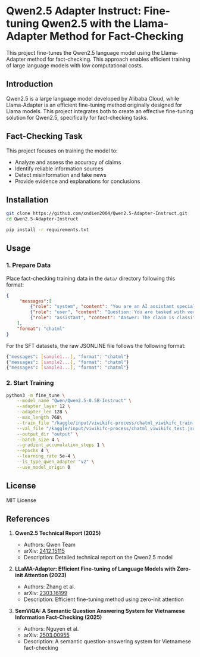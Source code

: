 # Qwen2.5 Adapter Instruct: Fine-tuning Qwen2.5 with the Llama-Adapter Method for Fact-Checking  

This project fine-tunes the Qwen2.5 language model using the Llama-Adapter method for fact-checking. This approach enables efficient training of large language models with low computational costs.  

## Introduction  

Qwen2.5 is a large language model developed by Alibaba Cloud, while Llama-Adapter is an efficient fine-tuning method originally designed for Llama models. This project integrates both to create an effective fine-tuning solution for Qwen2.5, specifically for fact-checking tasks.  

## Fact-Checking Task  

This project focuses on training the model to:  
- Analyze and assess the accuracy of claims  
- Identify reliable information sources  
- Detect misinformation and fake news  
- Provide evidence and explanations for conclusions  

## Installation  

```bash
git clone https://github.com/xndien2004/Qwen2.5-Adapter-Instruct.git  
cd Qwen2.5-Adapter-Instruct  

pip install -r requirements.txt  
```  

## Usage  

### 1. Prepare Data  

Place fact-checking training data in the `data/` directory following this format:  

```json
{
     "messages":[
         {"role": "system", "content": "You are an AI assistant specializing in verifying the accuracy of information in Vietnamese."},
         {"role": "user", "content": "Question: You are tasked with verifying the correctness of the following statement.\n We provide you with a claim and a context. Please classify the claim into one of three labels:\n - SUPPORTED: the evidence supports the claim;\n - REFUTED: the evidence contradicts the claim;\n - NEI: not enough information to decide.\n Your answer should include the classification label and the most relevant evidence sentence from the context.\n Remember, the evidence must be a full sentence, not part of a sentence or less than one sentence. Given a claim and context as follows:\n Context: {context}\n Claim: {claim}\n Answer: The claim is classified as <LABEL>. The evidence is: <EVIDENCE>"},
         {"role": "assistant", "content": "Answer: The claim is classified as {verdict}. The evidence is: {evidence}"},
    ],
    "format": "chatml"
}
```  
For the SFT datasets, the raw JSONLINE file follows the following format:
```bash
{"messages": [sample1...], "format": "chatml"}
{"messages": [sample2...], "format": "chatml"}
{"messages": [sample3...], "format": "chatml"}
```

### 2. Start Training  

```bash
python3 -m fine_tune \
    --model_name "Qwen/Qwen2.5-0.5B-Instruct" \
    --adapter_layer 12 \
    --adapter_len 128 \
    --max_length 768\
    --train_file "/kaggle/input/viwikifc-process/chatml_viwikifc_train.jsonl" \
    --val_file "/kaggle/input/viwikifc-process/chatml_viwikifc_test.jsonl" \
    --output_dir "output" \
    --batch_size 4 \
    --gradient_accumulation_steps 1 \
    --epochs 4 \
    --learning_rate 5e-4 \
    --is_type_qwen_adapter "v2" \
    --use_model_origin 0
```  

## License  

MIT License  

## References  

1. **Qwen2.5 Technical Report (2025)**  
   - Authors: Qwen Team  
   - arXiv: [2412.15115](https://arxiv.org/abs/2412.15115)  
   - Description: Detailed technical report on the Qwen2.5 model  

2. **LLaMA-Adapter: Efficient Fine-tuning of Language Models with Zero-init Attention (2023)**  
   - Authors: Zhang et al.  
   - arXiv: [2303.16199](https://arxiv.org/abs/2303.16199)  
   - Description: Efficient fine-tuning method using zero-init attention  

3. **SemViQA: A Semantic Question Answering System for Vietnamese Information Fact-Checking (2025)**  
   - Authors: Nguyen et al.  
   - arXiv: [2503.00955](https://arxiv.org/abs/2503.00955)  
   - Description: A semantic question-answering system for Vietnamese fact-checking